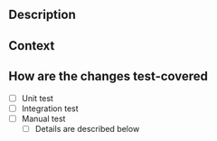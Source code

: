 ## Description

<!--- Describe your changes in detail -->

## Context

<!--- Why is this change required? What problem does it solve? -->
<!--- If it fixes an open issue, please link to the issue here. -->

## How are the changes test-covered

- [ ] Unit test
- [ ] Integration test
- [ ] Manual test
  - [ ] Details are described below
